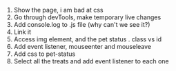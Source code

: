 1. Show the page, i am bad at css
2. Go through devTools, make temporary live changes
3. Add console.log to .js file (why can't we see it?)
4. Link it
5. Access img element, and the pet status . class vs id
6. Add event listener, mouseenter and mouseleave
7. Add css to pet-status
8. Select all the treats and add event listener to each one
